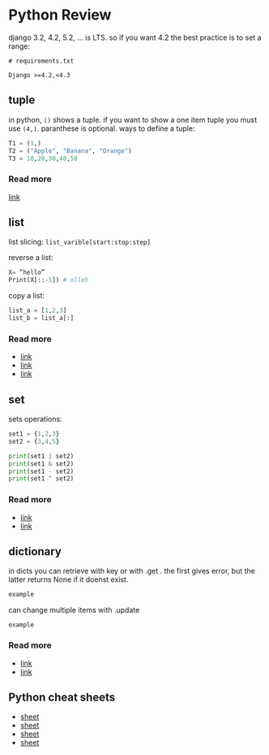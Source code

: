 # Python Review

django 3.2, 4.2, 5.2, ... is LTS. so if you want 4.2 the best practice is to set a range:
```
# requirements.txt

Django >=4.2,<4.3
```
## tuple
in python, `()` shows a tuple. if you want to show a one item tuple you must use `(4,)`. paranthese is optional. ways to define a tuple:
```py
T1 = (1,)    
T2 = ("Apple", "Banana", "Orange")     
T3 = 10,20,30,40,50  
```
### Read more
[link](https://www.w3schools.com/python/python_tuples.asp)

## list

list slicing: `list_varible[start:stop:step]` 

reverse a list: 
```py
X= “hello”
Print(X[::-1]) # olleh
```

copy a list:
```py
list_a = [1,2,3]
list_b = list_a[:]
```
### Read more
- [link](https://www.w3schools.com/python/python_lists.asp)
- [link](https://www.w3schools.com/python/python_strings_slicing.asp)
- [link](https://www.geeksforgeeks.org/python-list-slicing/)

## set
sets operations:
```py
set1 = {1,2,3}
set2 = {3,4,5}

print(set1 | set2)
print(set1 & set2)
print(set1 - set2)
print(set1 ^ set2)
```
### Read more
- [link](https://www.w3schools.com/python/python_sets.asp)
- [link](https://realpython.com/python-sets/)

## dictionary
in dicts you can retrieve with key or with .get . the first gives error, but the latter returns None if it doenst exist.
```py
example
```

can change multiple items with .update
```
example
```
### Read more
- [link](https://www.w3schools.com/python/python_dictionaries.asp)
- [link](https://realpython.com/python-dicts/)


## Python cheat sheets
- [sheet](/cheat-sheet/PDFtoJPG.me-01.jpg)
- [sheet](/cheat-sheet/PDFtoJPG.me-04.jpg)
- [sheet](/cheat-sheet/PDFtoJPG.me-07.jpg)
- [sheet](/cheat-sheet/PDFtoJPG.me-08.jpg)